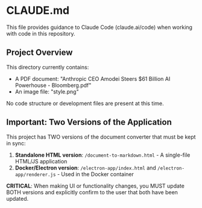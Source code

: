# CLAUDE.md

This file provides guidance to Claude Code (claude.ai/code) when working with code in this repository.

## Project Overview

This directory currently contains:
- A PDF document: "Anthropic CEO Amodei Steers $61 Billion AI Powerhouse - Bloomberg.pdf"
- An image file: "style.png"

No code structure or development files are present at this time.

## Important: Two Versions of the Application
This project has TWO versions of the document converter that must be kept in sync:
1. **Standalone HTML version**: `/document-to-markdown.html` - A single-file HTML/JS application
2. **Docker/Electron version**: `/electron-app/index.html` and `/electron-app/renderer.js` - Used in the Docker container

**CRITICAL**: When making UI or functionality changes, you MUST update BOTH versions and explicitly confirm to the user that both have been updated.